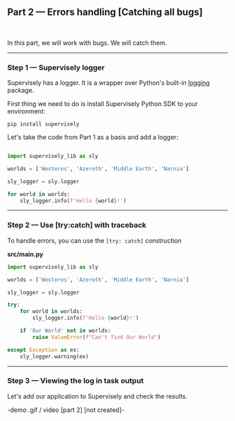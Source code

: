 
## **Part 2 — Errors handling [Catching all bugs]**
<br/>
</div>


In this part, we will work with bugs. We will catch them.

---
### Step 1 — Supervisely logger

Supervisely has a logger. It is a wrapper over Python's built-in [logging](https://docs.python.org/3/howto/logging.html) package.

First thing we need to do is install Supervisely Python SDK to your environment:
<br/>

`pip install supervisely`
<br/>

Let's take the code from Part 1 as a basis and add a logger:



``` python

import supervisely_lib as sly

worlds = ['Westeros', 'Azeroth', 'Middle Earth', 'Narnia']

sly_logger = sly.logger

for world in worlds:
    sly_logger.info(f'Hello {world}!')
```

---
### Step 2 — Use [try:catch] with traceback

To handle errors, you can use the `[try: catch]` construction



**src/main.py**
``` python
import supervisely_lib as sly

worlds = ['Westeros', 'Azeroth', 'Middle Earth', 'Narnia']

sly_logger = sly.logger

try:
    for world in worlds:
        sly_logger.info(f'Hello {world}!')

    if 'Our World' not in worlds:
        raise ValueError(f"Can't find Our World")

except Exception as ex:
    sly_logger.warning(ex)    
```


---
### Step 3 — Viewing the log in task output


Let's add our application to Supervisely and check the results.


-demo .gif / video [part 2] [not created]-
